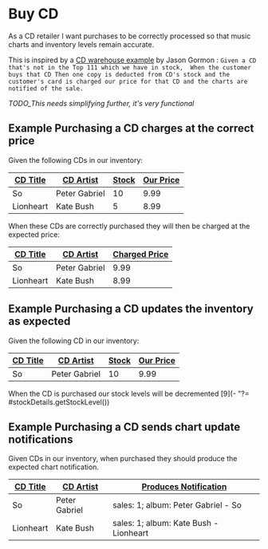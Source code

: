 # Buy CD

As a CD retailer I want purchases to be correctly processed
so that music charts and inventory levels remain accurate.

This is inspired by a [CD warehouse example](https://www.youtube.com/watch?v=yvpikkOv0eU) 
by Jason Gormon :
``Given a CD that's not in the Top 111 which we have in stock, 
When the customer buys that CD
Then one copy is deducted from CD's stock
and the customer's card is charged our price for that CD
and the charts are notified of the sale.``

_TODO_This needs simplifying further, it's very functional_

## Example Purchasing a CD charges at the correct price

Given the following CDs in our inventory:

| [ ][givenCd] [CD Title][cdTitle]  | [CD Artist][cdArtist] | [Stock][stockLevel] | [Our Price][price] |
| -------------------------------- | --------------------- | ------------------- | ------------------ | 
| So                               | Peter Gabriel         | 10                  |               9.99 | 
| Lionheart                        | Kate Bush             | 5                   |               8.99 | 

[cdTitle]: - "#cdTitle"
[cdArtist]: - "#cdArtist"
[stockLevel]: - "#stockLevel"
[price]: - "#price"
[givenCd]: - "givenCd(#cdTitle, #cdArtist, #stockLevel, #price)"

When these CDs are correctly purchased they will then be charged at the expected price:

| [ ][buyCd] [CD Title][buyCdTitle] | [CD Artist][buyCdArtist] | [Charged Price][chargedPrice] |
| --------------------------------- | ------------------------ | ----------------------------- |
| So                                | Peter Gabriel            |          9.99                 |
| Lionheart                         | Kate Bush                |          8.99                 |

[buyCd]: - "#chargedPrice = buyCd(#buyCdTitle, #buyCdArtist)"
[buyCdTitle]: - "#buyCdTitle"
[buyCdArtist]: - "#buyCdArtist"
[chargedPrice]: - "?=#chargedPrice"

## Example Purchasing a CD updates the inventory as expected

Given the following CD in our inventory:

| [ ][givenCd] [CD Title][cdTitle] | [CD Artist][cdArtist] | [Stock][stockLevel] | [Our Price][price] |
| -------------------------------- | --------------------- | ------------------- | ------------------ | 
| So                               | Peter Gabriel         | 10                  |               9.99 | 

[cdTitle]: - "#cdTitle"
[cdArtist]: - "#cdArtist"
[stockLevel]: - "#stockLevel"
[price]: - "#price"
[givenCd]: - "givenCd(#cdTitle, #cdArtist, #stockLevel, #price)"

[ ](- "buyCd(#cdTitle, #cdArtist)")
[ ](- "#stockDetails = getCdStockDetails(#cdTitle, #cdArtist)")

When the CD is purchased our stock levels will be
decremented [9](- "?= #stockDetails.getStockLevel())

## Example Purchasing a CD sends chart update notifications 

Given CDs in our inventory, when purchased they should produce the expected chart notification.

| [ ][chart.cdBought] [CD Title][chart.cdTitle] | [CD Artist][chart.cdArtist] | [Produces Notification](- "?=#chartNotification.getMessage()") |
| ---------------------------------------------------------- | --------------------- | -------------------------------------- |
| So                                                         | Peter Gabriel         | sales: 1; album: Peter Gabriel - So    | 
| Lionheart                                                  | Kate Bush             | sales: 1; album: Kate Bush - Lionheart |

[chart.cdTitle]: - "#chartCdTitle"
[chart.cdArtist]: - "#chartCdArtist"
[chart.cdBought]: - "#chartNotification = buyCdAndNotify(#chartCdTitle, #chartCdArtist)"





